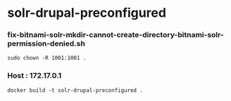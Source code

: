# solr-drupal-preconfigured

### fix-bitnami-solr-mkdir-cannot-create-directory-bitnami-solr-permission-denied.sh
`sudo chown -R 1001:1001 .`
### Host : 172.17.0.1
`docker build -t solr-drupal-preconfigured .`